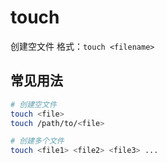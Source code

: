 # touch

创建空文件
格式：`touch <filename>`


## 常见用法
```bash
# 创建空文件
touch <file>
touch /path/to/<file>

# 创建多个文件
touch <file1> <file2> <file3> ...
```